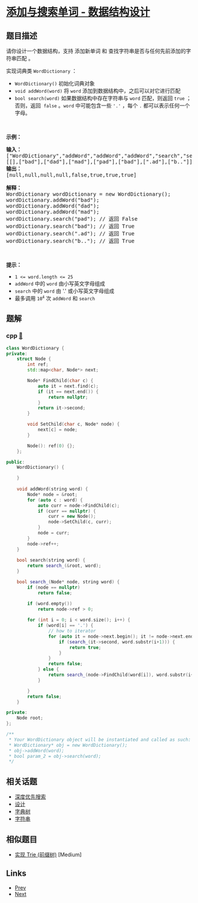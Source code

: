 
# [添加与搜索单词 - 数据结构设计](https://leetcode-cn.com/problems/design-add-and-search-words-data-structure)

## 题目描述

<p>请你设计一个数据结构，支持 添加新单词 和 查找字符串是否与任何先前添加的字符串匹配 。</p>

<p>实现词典类 <code>WordDictionary</code> ：</p>

<ul>
	<li><code>WordDictionary()</code> 初始化词典对象</li>
	<li><code>void addWord(word)</code> 将 <code>word</code> 添加到数据结构中，之后可以对它进行匹配</li>
	<li><code>bool search(word)</code> 如果数据结构中存在字符串与&nbsp;<code>word</code> 匹配，则返回 <code>true</code> ；否则，返回&nbsp; <code>false</code> 。<code>word</code> 中可能包含一些 <code>'.'</code> ，每个&nbsp;<code>.</code> 都可以表示任何一个字母。</li>
</ul>

<p>&nbsp;</p>

<p><strong>示例：</strong></p>

<pre>
<strong>输入：</strong>
["WordDictionary","addWord","addWord","addWord","search","search","search","search"]
[[],["bad"],["dad"],["mad"],["pad"],["bad"],[".ad"],["b.."]]
<strong>输出：</strong>
[null,null,null,null,false,true,true,true]

<strong>解释：</strong>
WordDictionary wordDictionary = new WordDictionary();
wordDictionary.addWord("bad");
wordDictionary.addWord("dad");
wordDictionary.addWord("mad");
wordDictionary.search("pad"); // 返回 False
wordDictionary.search("bad"); // 返回 True
wordDictionary.search(".ad"); // 返回 True
wordDictionary.search("b.."); // 返回 True
</pre>

<p>&nbsp;</p>

<p><strong>提示：</strong></p>

<ul>
	<li><code>1 &lt;= word.length &lt;= 25</code></li>
	<li><code>addWord</code> 中的 <code>word</code> 由小写英文字母组成</li>
	<li><code>search</code> 中的 <code>word</code> 由 '.' 或小写英文字母组成</li>
	<li>最多调用 <code>10<sup>4</sup></code> 次 <code>addWord</code> 和 <code>search</code></li>
</ul>


## 题解

### cpp [🔗](design-add-and-search-words-data-structure.cpp) 
```cpp
class WordDictionary {
private:
    struct Node {
        int ref;
        std::map<char, Node*> next;

        Node* FindChild(char c) {
            auto it = next.find(c);
            if (it == next.end()) {
                return nullptr;
            }
            return it->second; 
        }

        void SetChild(char c, Node* node) {
            next[c] = node;
        }

        Node(): ref(0) {};
    };

public:
    WordDictionary() {

    }
    
    void addWord(string word) {
        Node* node = &root;
        for (auto c : word) {
            auto curr = node->FindChild(c);
            if (curr == nullptr) {
                curr = new Node();
                node->SetChild(c, curr);
            }
            node = curr;
        }
        node->ref++;
    }
    
    bool search(string word) {
        return search_(&root, word);
    }

    bool search_(Node* node, string word) {
        if (node == nullptr)
            return false;

        if (word.empty())
            return node->ref > 0;
        
        for (int i = 0; i < word.size(); i++) {
            if (word[i] == '.') {
                // how to iterator
                for (auto it = node->next.begin(); it != node->next.end(); it++) {
                    if (search_(it->second, word.substr(i+1))) {
                        return true;
                    }
                }
                return false;
            } else {
                return search_(node->FindChild(word[i]), word.substr(i+1));
            }

        }
        return false;
    }

private:
    Node root;
};

/**
 * Your WordDictionary object will be instantiated and called as such:
 * WordDictionary* obj = new WordDictionary();
 * obj->addWord(word);
 * bool param_2 = obj->search(word);
 */
```


## 相关话题

- [深度优先搜索](https://leetcode-cn.com/tag/depth-first-search) 
- [设计](https://leetcode-cn.com/tag/design) 
- [字典树](https://leetcode-cn.com/tag/trie) 
- [字符串](https://leetcode-cn.com/tag/string) 


## 相似题目

- [实现 Trie (前缀树)](../implement-trie-prefix-tree/README.md)  [Medium] 


## Links

- [Prev](../minimum-size-subarray-sum/README.md) 
- [Next](../house-robber-ii/README.md) 

